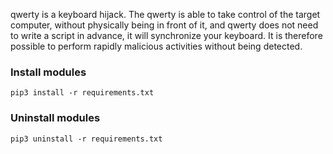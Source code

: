 qwerty is a keyboard hijack. The qwerty is able to take control of the target computer, without physically being in front of it, and qwerty does not need to write a script in advance, it will synchronize your keyboard. It is therefore possible to perform rapidly malicious activities without being detected.

### Install modules

	pip3 install -r requirements.txt

### Uninstall modules

	pip3 uninstall -r requirements.txt
